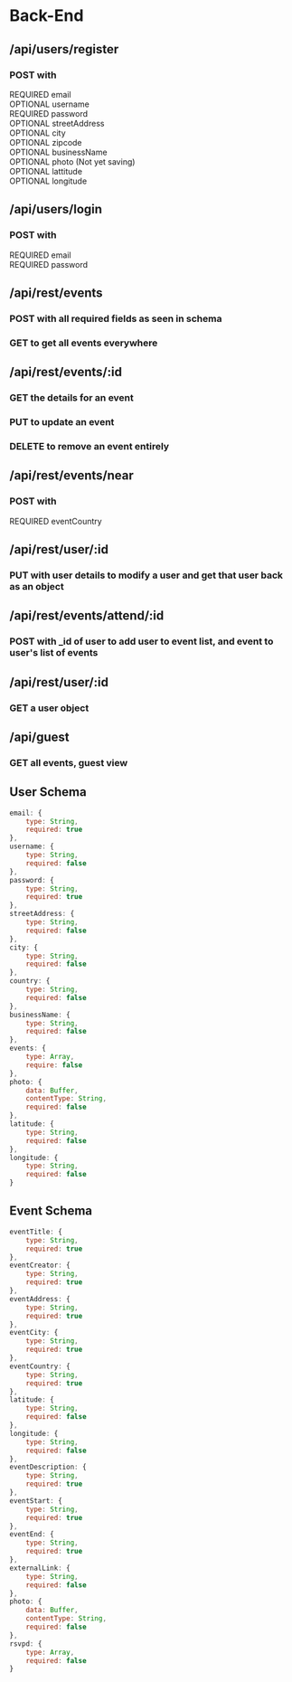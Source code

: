 # Back-End

## /api/users/register
### POST with
REQUIRED email  
OPTIONAL username  
REQUIRED password  
OPTIONAL streetAddress  
OPTIONAL city  
OPTIONAL zipcode  
OPTIONAL businessName  
OPTIONAL photo (Not yet saving)  
OPTIONAL lattitude  
OPTIONAL longitude  

## /api/users/login
### POST with
REQUIRED email  
REQUIRED password  

## /api/rest/events
### POST with all required fields as seen in schema
### GET to get all events everywhere

## /api/rest/events/:id
### GET the details for an event
### PUT to update an event
### DELETE to remove an event entirely

## /api/rest/events/near
### POST with
REQUIRED eventCountry

## /api/rest/user/:id
### PUT with user details to modify a user and get that user back as an object

## /api/rest/events/attend/:id
### POST with _id of user to add user to event list, and event to user's list of events

## /api/rest/user/:id
### GET a user object

## /api/guest
### GET all events, guest view

## User Schema 
```js
email: {
    type: String,
    required: true
},
username: {
    type: String,
    required: false
},
password: {
    type: String,
    required: true
},
streetAddress: {
    type: String,
    required: false
},
city: {
    type: String,
    required: false
},
country: {
    type: String,
    required: false
},
businessName: {
    type: String,
    required: false
},
events: {
    type: Array,
    require: false
},
photo: {
    data: Buffer,
    contentType: String,
    required: false
},                                                       
latitude: {
    type: String,
    required: false
},
longitude: {
    type: String,
    required: false
}
```

## Event Schema
```js
eventTitle: {
    type: String,
    required: true
},
eventCreator: {
    type: String,
    required: true
},
eventAddress: {
    type: String,
    required: true
},
eventCity: {
    type: String,
    required: true
},
eventCountry: {
    type: String,
    required: true
},
latitude: {
    type: String,
    required: false
},
longitude: {
    type: String,
    required: false
},
eventDescription: {
    type: String,
    required: true
},
eventStart: {
    type: String,
    required: true
},
eventEnd: {
    type: String,
    required: true
},
externalLink: {
    type: String,
    required: false
},
photo: {
    data: Buffer,
    contentType: String,
    required: false
},
rsvpd: {
    type: Array,
    required: false
}                 
```